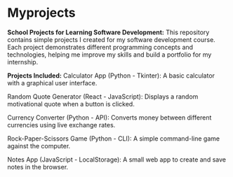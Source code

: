 # Myprojects
**School Projects for Learning Software Development:**
This repository contains simple projects I created for my software development course. Each project demonstrates different programming concepts and technologies, helping me improve my skills and build a portfolio for my internship.

**Projects Included:**
Calculator App (Python - Tkinter): A basic calculator with a graphical user interface.

Random Quote Generator (React - JavaScript): Displays a random motivational quote when a button is clicked.

Currency Converter (Python - API): Converts money between different currencies using live exchange rates.

Rock-Paper-Scissors Game (Python - CLI): A simple command-line game against the computer.

Notes App (JavaScript - LocalStorage): A small web app to create and save notes in the browser.
